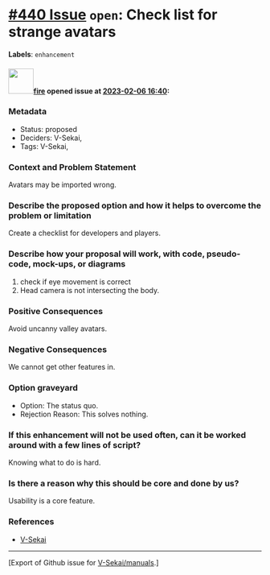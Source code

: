 # [\#440 Issue](https://github.com/V-Sekai/manuals/issues/440) `open`: Check list for strange avatars
**Labels**: `enhancement`


#### <img src="https://avatars.githubusercontent.com/u/32321?u=c2e06a3d2b49a467aa907e54aa259516440267cc&v=4" width="50">[fire](https://github.com/fire) opened issue at [2023-02-06 16:40](https://github.com/V-Sekai/manuals/issues/440):

### Metadata

- Status: proposed <!-- draft | proposed | rejected | accepted | deprecated | superseded by -->
- Deciders: V-Sekai,
- Tags: V-Sekai,


### Context and Problem Statement

Avatars may be imported wrong.

### Describe the proposed option and how it helps to overcome the problem or limitation

Create a checklist for developers and players.

### Describe how your proposal will work, with code, pseudo-code, mock-ups, or diagrams

1. check if eye movement is correct
3. Head camera is not intersecting the body.

### Positive Consequences

Avoid uncanny valley avatars.

### Negative Consequences

We cannot get other features in.

### Option graveyard

- Option: The status quo. <!-- List the proposed options no longer open for consideration. -->
- Rejection Reason: This solves nothing. <!-- List the reasons for the rejection: (the bad traits) -->


### If this enhancement will not be used often, can it be worked around with a few lines of script?

Knowing what to do is hard.

### Is there a reason why this should be core and done by us?

Usability is a core feature.

### References

- [V-Sekai](https://v-sekai.org/)





-------------------------------------------------------------------------------



[Export of Github issue for [V-Sekai/manuals](https://github.com/V-Sekai/manuals).]
